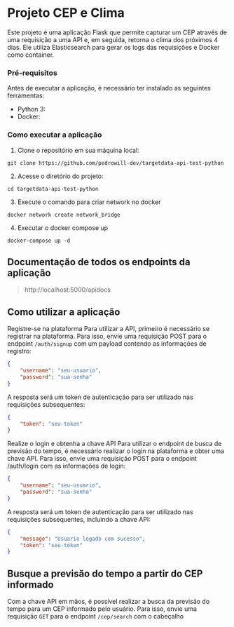 # Projeto CEP e Clima

Este projeto é uma aplicação Flask que permite capturar um CEP através de uma requisição a uma API e, em seguida, retorna o clima dos próximos 4 dias. Ele utiliza Elasticsearch para gerar os logs das requisições e Docker como container.



### Pré-requisitos
Antes de executar a aplicação, é necessário ter instalado as seguintes ferramentas:

* Python 3: 
* Docker: 

### Como executar a aplicação
1. Clone o repositório em sua máquina local:<br>

  `git clone https://github.com/pedrowill-dev/targetdata-api-test-python`
  
2. Acesse o diretório do projeto:

  `cd targetdata-api-test-python`
  
3. Execute o comando para criar network no docker

  `docker network create network_bridge`
  
4. Executar o docker compose up

  `docker-compose up -d`
  

## Documentação de todos os endpoints da aplicação

> http://localhost:5000/apidocs


## Como utilizar a aplicação
Registre-se na plataforma
Para utilizar a API, primeiro é necessário se registrar na plataforma. Para isso, envie uma requisição POST para o endpoint `/auth/signup` com um payload contendo as informações de registro:

```json
{
    "username": "seu-usuario",
    "password": "sua-senha"
}
```

A resposta será um token de autenticação para ser utilizado nas requisições subsequentes:

```json
{
    "token": "seu-token"
}
```

Realize o login e obtenha a chave API
Para utilizar o endpoint de busca de previsão do tempo, é necessário realizar o login na plataforma e obter uma chave API. Para isso, envie uma requisição POST para o endpoint /auth/login com as informações de login:

```json
{
    "username": "seu-usuario",
    "password": "sua-senha"
}
```

A resposta será um token de autenticação para ser utilizado nas requisições subsequentes, incluindo a chave API:

```json
{
    "message": "Usuario logado com sucesso",
    "token": "seu-token"
}
```

## Busque a previsão do tempo a partir do CEP informado
Com a chave API em mãos, é possível realizar a busca da previsão do tempo para um CEP informado pelo usuário. Para isso, envie uma requisição `GET` para o endpoint `/cep/search` com o cabeçalho


